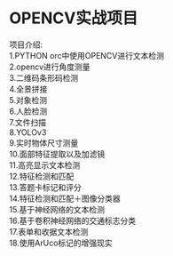 # OPENCV实战项目
项目介绍:  
1.PYTHON orc中使用OPENCV进行文本检测  
2.opencv进行角度测量  
3.二维码条形码检测  
4.全景拼接  
5.对象检测  
6.人脸检测  
7.文件扫描  
8.YOLOv3  
9.实时物体尺寸测量  
10.面部特征提取以及加滤镜  
11.高亮显示文本检测  
12.特征检测和匹配  
13.答题卡标记和评分  
14.特征检测和匹配＋图像分类器  
15.基于神经网络的文本检测  
16.基于卷积神经网络的交通标志分类  
17.表单和收据文本检测  
18.使用ArUco标记的增强现实  
